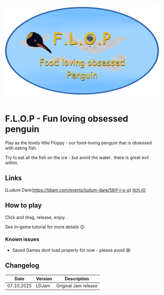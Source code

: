![Titel](https://github.com/Pentaworks-Group/ldjam58/blob/main/Data/Titel.png?raw=true)

# F.L.O.P - Fun loving obsessed penguin

Play as the lovely little Floppy - our food-loving penguin that is obsessed with eating fish.

Try to eat all the fish on the ice - but avoid the water.. there is great evil within.

## Links

[Ludum Dare(https://ldjam.com/events/ludum-dare/58/f-l-o-p)
[Itch.IO](https://pentaworks.itch.io/flop-ldjam-58)

## How to play
Click and drag, release, enjoy.

See in-game tutorial for more details :wink:.


### Known issues
* Saved Games dont load properly for now - please avoid :smile: 

## Changelog


|     Date   | Version | Description
|------------|---------|------------
|07.10.2025|LDJam|Original Jam release
